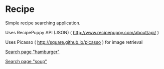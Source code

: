 # Recipe
Simple recipe searching application. 

Uses RecipePuppy API (JSON) ( http://www.recipepuppy.com/about/api/ )

Uses Picasso ( http://square.github.io/picasso ) for image retrieval

[Search page "hamburger"](/Screenshot_1506377246.png)


[Search page "soup"](/Screenshot_1506377275.png)
